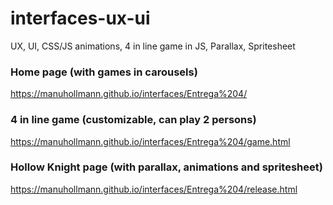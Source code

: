 # interfaces-ux-ui

UX, UI, CSS/JS animations, 4 in line game in JS, Parallax, Spritesheet

### Home page (with games in carousels)
https://manuhollmann.github.io/interfaces/Entrega%204/

### 4 in line game (customizable, can play 2 persons)
https://manuhollmann.github.io/interfaces/Entrega%204/game.html

### Hollow Knight page (with parallax, animations and spritesheet)
https://manuhollmann.github.io/interfaces/Entrega%204/release.html
